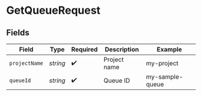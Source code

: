 # GetQueueRequest


## Fields

| Field              | Type               | Required           | Description        | Example            |
| ------------------ | ------------------ | ------------------ | ------------------ | ------------------ |
| `projectName`      | *string*           | :heavy_check_mark: | Project name       | my-project         |
| `queueId`          | *string*           | :heavy_check_mark: | Queue ID           | my-sample-queue    |
